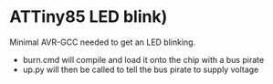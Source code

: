 # ATTiny85 LED blink)

Minimal AVR-GCC needed to get an LED blinking.

* burn.cmd will compile and load it onto the chip with a bus pirate
* up.py will then be called to tell the bus pirate to supply voltage
